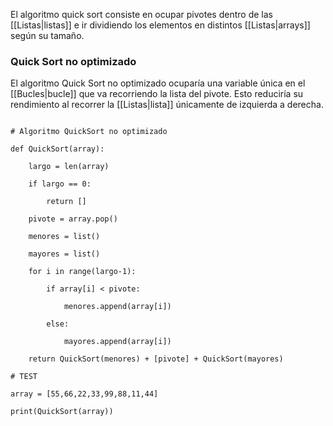 El algoritmo quick sort consiste en ocupar pivotes dentro de las [[Listas|listas]] e ir dividiendo los elementos en distintos [[Listas|arrays]] según su tamaño. 

### Quick Sort no optimizado 

El algoritmo Quick Sort no optimizado ocuparía una variable única en el [[Bucles|bucle]] que va recorriendo la lista del pivote. Esto reduciría su rendimiento al recorrer la [[Listas|lista]] únicamente de izquierda a derecha. 

```jupyter 

# Algoritmo QuickSort no optimizado 

def QuickSort(array):

	largo = len(array)
	
	if largo == 0:
	
		return []
	
	pivote = array.pop()
	
	menores = list()
	
	mayores = list()
	
	for i in range(largo-1):
	
		if array[i] < pivote:
		
			menores.append(array[i])
		
		else:
		
			mayores.append(array[i])
	
	return QuickSort(menores) + [pivote] + QuickSort(mayores)

# TEST 

array = [55,66,22,33,99,88,11,44]

print(QuickSort(array))

```

